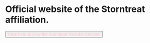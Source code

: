 <HTML>
<body>
<h1>Official website of the Storntreat affiliation.</h1>
<a href="https://www.youtube.com/channel/UC1six-0ZUK7rXDP13dO46VQ" target="_blank"><button style="color:pink;">Click here to view the Storntreat Youtube Channel</button></a>

</body>
